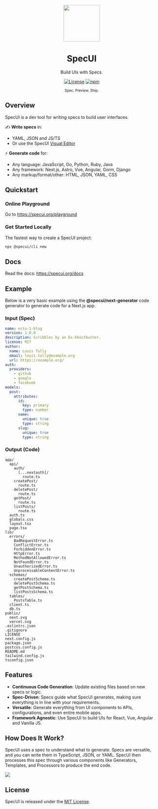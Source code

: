 <div align="center">

<a href="https://specui.org">
  <img height="120" src="https://specui.org/logo.png">
</a>

# SpecUI

Build UIs with Specs.

[![License](https://img.shields.io/github/license/specui/specui.svg?style=flat-square)](https://github.com/specui/specui/blob/mistress/LICENSE)
[![npm](https://img.shields.io/npm/v/@specui/core?style=flat-square)](https://npm.im/@specui/core)

<sup>Spec. Preview. Ship.</sup>

</div>

## Overview

SpecUI is a dev tool for writing specs to build user interfaces.

✍️ <b>Write specs</b> in:

- YAML, JSON and JS/TS
- Or use the SpecUI [Visual Editor](https://specui.org/playground)

⚡️ <b>Generate code</b> for:

- Any language: JavaScript, Go, Python, Ruby, Java
- Any framework: Next.js, Astro, Vue, Angular, Gorm, Django
- Any markup/format/other: HTML, JSON, YAML, CSS

## Quickstart

### Online Playground

Go to https://specui.org/playground

### Get Started Locally

The fastest way to create a SpecUI project:

```bash
npx @specui/cli new
```

## Docs

Read the docs: https://specui.org/docs

## Example

Below is a very basic example using the **@specui/next-generator** code generator to generate code for a Next.js app.

### Input (Spec)

```yaml
name: ecto-1-blog
version: 1.0.0
description: Scribbles by an Ex-Ghostbuster.
license: MIT
author:
  name: Louis Tully
  email: louis.tully@example.org
  url: https://example.org/
auth:
  providers:
    - github
    - google
    - facebook
models:
  post:
    attributes:
      id:
        key: primary
        type: number
      name:
        unique: true
        type: string
      slug:
        unique: true
        type: string
```

### Output (Code)

```
app/
  api/
    auth/
      [...nextauth]/
        route.ts
    createPost/
      route.ts
    deletePost/
      route.ts
    getPost/
      route.ts
    listPosts/
      route.ts
  auth.ts
  globals.css
  layout.tsx
  page.tsx
lib/
  errors/
    BadRequestError.ts
    ConflictError.ts
    ForbiddenError.ts
    HttpError.ts
    MethodNotAllowedError.ts
    NotFoundError.ts
    UnauthorizedError.ts
    UnprocessableContentError.ts
  schemas/
    createPostSchema.ts
    deletePostSchema.ts
    getPostSchema.ts
    listPostsSchema.ts
  tables/
    PostsTable.ts
  client.ts
  db.ts
public/
  next.svg
  vercel.svg
.eslintrc.json
.gitignore
LICENSE
next.config.js
package.json
postcss.config.js
README.md
tailwind.config.js
tsconfig.json
```

## Features

- **Continuous Code Generation**: Update existing files based on new specs or logic.
- **Spec-Driven**: Specs guide what SpecUI generates, making sure everything is in line with your requirements.
- **Versatile**: Generate everything from UI components to APIs, configurations, and even entire mobile apps.
- **Framework Agnostic**: Use SpecUI to build UIs for React, Vue, Angular and Vanilla JS.

## How Does It Work?

SpecUI uses a spec to understand what to generate. Specs are versatile, and you can write them in TypeScript, JSON, or YAML. SpecUI then processes this spec through various components like Generators, Templates, and Processors to produce the end code.

<img src="https://github.com/specui/specui/blob/main/images/lifecycle.png" />

## License

SpecUI is released under the [MIT License](https://github.com/specui/specui/blob/main/LICENSE).
